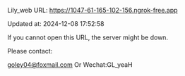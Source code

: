 Lily_web URL: https://1047-61-165-102-156.ngrok-free.app

Updated at: 2024-12-08 17:52:58

If you cannot open this URL, the server might be down.

Please contact: 

goley04@foxmail.com Or Wechat:GL_yeaH